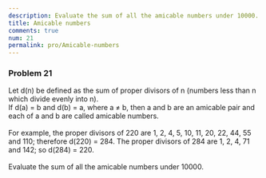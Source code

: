 ```yaml
---
description: Evaluate the sum of all the amicable numbers under 10000.
title: Amicable numbers
comments: true
num: 21
permalink: pro/Amicable-numbers
---
```

<div class='problem'>
<h3>Problem 21</h3>
Let d(n) be defined as the sum of proper divisors of n (numbers less than n which divide evenly into n).
<br>If d(a) = b and d(b) = a, where a ≠ b, then a and b are an amicable pair and each of a and b are called amicable numbers.
<br><br>
For example, the proper divisors of 220 are 1, 2, 4, 5, 10, 11, 20, 22, 44, 55 and 110; therefore d(220) = 284. The proper divisors of 284 are 1, 2, 4, 71 and 142; so d(284) = 220.
<br><br>
Evaluate the sum of all the amicable numbers under 10000.
<br>
</div>
